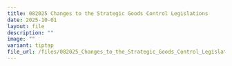 ```yaml
---
title: 082025 Changes to the Strategic Goods Control Legislations
date: 2025-10-01
layout: file
description: ""
image: ""
variant: tiptap
file_url: /files/082025_Changes_to_the_Strategic_Goods_Control_Legislations.pdf
---
```

